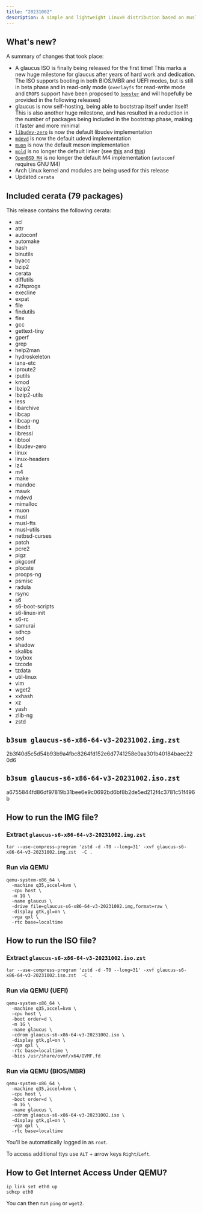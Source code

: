 ```yaml
---
title: "20231002"
description: A simple and lightweight Linux® distribution based on musl libc and toybox
---
```


## What's new?
A summary of changes that took place:
- A glaucus ISO is finally being released for the first time! This marks a new huge milestone for glaucus after years of hard work and dedication. The ISO supports booting in both BIOS/MBR and UEFI modes, but is still in beta phase and in read-only mode (`overlayfs` for read-write mode and `EROFS` support have been proposed to [`booster`](https://github.com/anatol/booster/issues/232) and will hopefully be provided in the following releases)
- glaucus is now self-hosting, being able to bootstrap itself under itself! This is also another huge milestone, and has resulted in a reduction in the number of packages being included in the bootstrap phase, making it faster and more minimal
- [`libudev-zero`](https://github.com/illiliti/libudev-zero) is now the default libudev implementation
- [`mdevd`](https://skarnet.org/software/mdevd/) is now the default udevd implementation
- [`muon`](https://sr.ht/~lattis/muon/) is now the default meson implementation
- [`mold`](https://github.com/rui314/mold) is no longer the default linker (see [this](https://github.com/rui314/mold/issues/1036) and [this](https://github.com/rui314/mold/issues/1032))
- [`OpenBSD M4`](https://github.com/iglunix/om4) is no longer the default M4 implementation (`autoconf` requires GNU M4)
- Arch Linux kernel and modules are being used for this release
- Updated `cerata`

## Included cerata (79 packages)
This release contains the following cerata:
- acl
- attr
- autoconf
- automake
- bash
- binutils
- byacc
- bzip2
- cerata
- diffutils
- e2fsprogs
- execline
- expat
- file
- findutils
- flex
- gcc
- gettext-tiny
- gperf
- grep
- help2man
- hydroskeleton
- iana-etc
- iproute2
- iputils
- kmod
- lbzip2
- lbzip2-utils
- less
- libarchive
- libcap
- libcap-ng
- libedit
- libressl
- libtool
- libudev-zero
- linux
- linux-headers
- lz4
- m4
- make
- mandoc
- mawk
- mdevd
- mimalloc
- muon
- musl
- musl-fts
- musl-utils
- netbsd-curses
- patch
- pcre2
- pigz
- pkgconf
- plocate
- procps-ng
- psmisc
- radula
- rsync
- s6
- s6-boot-scripts
- s6-linux-init
- s6-rc
- samurai
- sdhcp
- sed
- shadow
- skalibs
- toybox
- tzcode
- tzdata
- util-linux
- vim
- wget2
- xxhash
- xz
- yash
- zlib-ng
- zstd

## `b3sum glaucus-s6-x86-64-v3-20231002.img.zst`
2b3f40d5c5d54b93b9a4fbc8264fd152e6d7741258e0aa301b40184baec220d6

## `b3sum glaucus-s6-x86-64-v3-20231002.iso.zst`
a6755844fd86df97819b31bee6e9c0692bd6bf8b2de5ed212f4c3781c51f496b

## How to run the IMG file?
### Extract `glaucus-s6-x86-64-v3-20231002.img.zst`
```Shell
tar --use-compress-program 'zstd -d -T0 --long=31' -xvf glaucus-s6-x86-64-v3-20231002.img.zst  -C .
```
### Run via QEMU
```Shell
qemu-system-x86_64 \
  -machine q35,accel=kvm \
  -cpu host \
  -m 1G \
  -name glaucus \
  -drive file=glaucus-s6-x86-64-v3-20231002.img,format=raw \
  -display gtk,gl=on \
  -vga qxl \
  -rtc base=localtime
```

## How to run the ISO file?
### Extract `glaucus-s6-x86-64-v3-20231002.iso.zst`
```Shell
tar --use-compress-program 'zstd -d -T0 --long=31' -xvf glaucus-s6-x86-64-v3-20231002.iso.zst  -C .
```
### Run via QEMU (UEFI)
```Shell
qemu-system-x86_64 \
  -machine q35,accel=kvm \
  -cpu host \
  -boot order=d \
  -m 1G \
  -name glaucus \
  -cdrom glaucus-s6-x86-64-v3-20231002.iso \
  -display gtk,gl=on \
  -vga qxl \
  -rtc base=localtime \
  -bios /usr/share/ovmf/x64/OVMF.fd
```
### Run via QEMU (BIOS/MBR)
```Shell
qemu-system-x86_64 \
  -machine q35,accel=kvm \
  -cpu host \
  -boot order=d \
  -m 1G \
  -name glaucus \
  -cdrom glaucus-s6-x86-64-v3-20231002.iso \
  -display gtk,gl=on \
  -vga qxl \
  -rtc base=localtime
```

You'll be automatically logged in as `root`.

To access additional ttys use `ALT` + arrow keys `Right`/`Left`.

## How to Get Internet Access Under QEMU?
```Shell
ip link set eth0 up
sdhcp eth0
```

You can then run `ping` or `wget2`.
